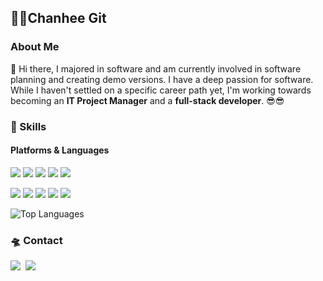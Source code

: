 ## 👩‍💻Chanhee Git

### About Me
👋 Hi there, I  majored in software and am currently involved in software planning and creating demo versions. I have a deep passion for software. While I haven't settled on a specific career path yet, I'm working towards becoming an **IT Project Manager** and a **full-stack developer**. 😎😎                                                                          

### 💪 Skills
#### Platforms & Languages
<p>
   <img src="https://img.shields.io/badge/django-092E20?style=flat&logo=django&logoColor=white"/>
   <img src="https://img.shields.io/badge/Flask-000000?style=flat&logo=flask&logoColor=white"/>
  <img src="https://img.shields.io/badge/Docker-2496ED?style=flat&logo=Docker&logoColor=white"/>
  <img src="https://img.shields.io/badge/Kubernetes-326CE5?style=flat&logo=kubernetes&logoColor=white"/>
  <img src="https://img.shields.io/badge/MySQL-4479A1?style=flat&logo=MySQL&logoColor=white"/>
  
</p>
<p>
  <img src="https://img.shields.io/badge/Python-white?style=flat&logo=Python&logoColor=#3776AB"/>
  <img src="https://img.shields.io/badge/Java-007396?style=flat-square&logo=Java&logoColor=white"/>
  <img src="https://img.shields.io/badge/HTML5-E34F26?style=flat-square&logo=html5&logoColor=white"/>
  <img src="https://img.shields.io/badge/css3-1572B6?style=flat-square&logo=css3&logoColor=white"/>
  <img src="https://img.shields.io/badge/javascript-F7DF1E?style=flat-square&logo=javascript&logoColor=white"/>
</p>
<P>
  <img src="https://github-readme-stats.vercel.app/api/top-langs/?username=ChanheeLee&layout=compact&theme=vue" alt="Top Languages" />
</P>

### 🛸 Contact
<p>
  <img src="https://img.shields.io/badge/GitHub-gray?style=flat&logo=GitHub&logoColor=black"/></a>&nbsp
  <a href="mailto:ioio000213@gmail.com" target="_blank"><img src="https://img.shields.io/badge/ioio000213@gmail.com-EA4335?style=flat-square&logo=Gmail&logoColor=white"/></a>
  <!-- <a href="https://blog.cowkite.com/" target="_blank"><img src="https://img.shields.io/badge/Tech_Blog-DD0B78?style=flat-square&logo=GitHub%20Sponsors&logoColor=white"/></a> -->
</p>
